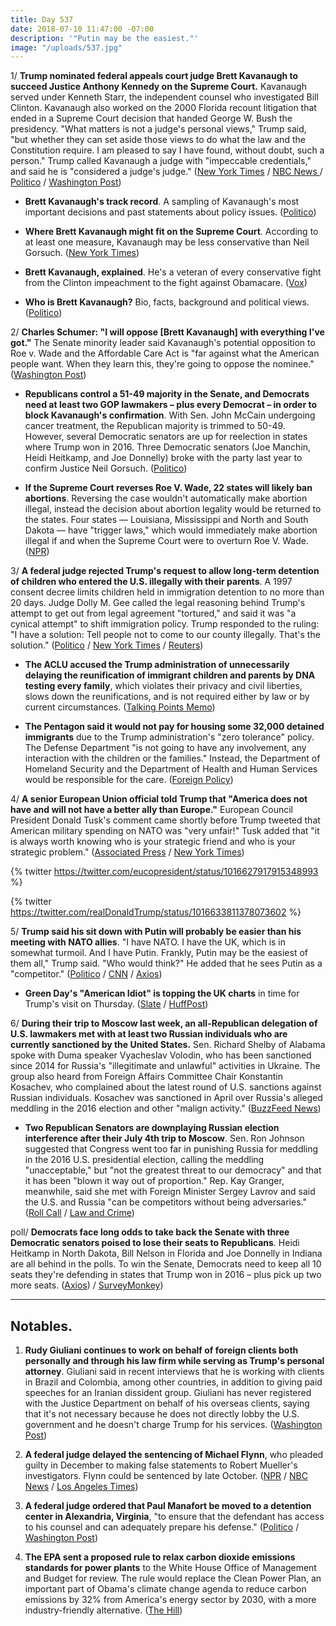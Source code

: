 ```yaml
---
title: Day 537
date: 2018-07-10 11:47:00 -07:00
description: '"Putin may be the easiest."'
image: "/uploads/537.jpg"
---
```


1/ **Trump nominated federal appeals court judge Brett Kavanaugh to succeed Justice Anthony Kennedy on the Supreme Court.** Kavanaugh served under Kenneth Starr, the independent counsel who investigated Bill Clinton. Kavanaugh also worked on the 2000 Florida recount litigation that ended in a Supreme Court decision that handed George W. Bush the presidency. "What matters is not a judge's personal views," Trump said, "but whether they can set aside those views to do what the law and the Constitution require. I am pleased to say I have found, without doubt, such a person." Trump called Kavanaugh a judge with "impeccable credentials," and said he is "considered a judge's judge." ([New York Times](https://www.nytimes.com/2018/07/09/us/politics/brett-kavanaugh-supreme-court-trump.html) / [NBC News ](https://www.nbcnews.com/politics/supreme-court/trump-taps-federal-appeals-court-judge-brett-kavanaugh-supreme-court-n889921) / [Politico](https://www.politico.com/story/2018/07/09/trumps-supreme-court-pick-thomas-hardiman-and-brett-kavanaugh-702297) / [Washington Post](https://www.washingtonpost.com/politics/trump-supreme-court-pick/2018/07/09/afa8ae36-83a0-11e8-8f6c-46cb43e3f306_story.html))

* **Brett Kavanaugh's track record**. A sampling of Kavanaugh's most important decisions and past statements about policy issues. ([Politico](https://www.politico.com/story/2018/07/09/brett-kavanaugh-track-record-675294))

* **Where Brett Kavanaugh might fit on the Supreme Court**. According to at least one measure, Kavanaugh may be less conservative than Neil Gorsuch. ([New York Times](https://www.nytimes.com/interactive/2018/07/09/us/politics/supreme-court-kavanaugh-justice-conservative.html))

* **Brett Kavanaugh, explained**. He's a veteran of every conservative fight from the Clinton impeachment to the fight against Obamacare. ([Vox](https://www.vox.com/2018/7/9/17548782/brett-kavanaugh-trump-supreme-court-anthony-kennedy))

* **Who is Brett Kavanaugh?** Bio, facts, background and political views. ([Politico](https://www.politico.com/story/2018/07/09/brett-kavanaugh-who-is-he-bio-facts-background-and-political-views-703346))

2/ **Charles Schumer: "I will oppose \[Brett Kavanaugh\] with everything I've got."** The Senate minority leader said Kavanaugh's potential opposition to Roe v. Wade and the Affordable Care Act is "far against what the American people want. When they learn this, they're going to oppose the nominee." ([Washington Post](https://www.washingtonpost.com/powerpost/i-will-oppose-him-with-everything-ive-got-schumer-says-as-democrats-prepare-to-fight-kavanaugh/2018/07/10/873e48be-8442-11e8-9e80-403a221946a7_story.html))

* **Republicans control a 51-49 majority in the Senate, and Democrats need at least two GOP lawmakers – plus every Democrat – in order to block Kavanaugh's confirmation**. With Sen. John McCain undergoing cancer treatment, the Republican majority is trimmed to 50-49. However, several Democratic senators are up for reelection in states where Trump won in 2016. Three Democratic senators (Joe Manchin, Heidi Heitkamp, and Joe Donnelly) broke with the party last year to confirm Justice Neil Gorsuch. ([Politico](https://www.politico.com/story/2018/07/10/chuck-schumer-kavanaugh-block-706145))

* **If the Supreme Court reverses Roe V. Wade, 22 states will likely ban abortions**. Reversing the case wouldn't automatically make abortion illegal, instead the decision about abortion legality would be returned to the states. Four states — Louisiana, Mississippi and North and South Dakota — have "trigger laws," which would immediately make abortion illegal if and when the Supreme Court were to overturn Roe V. Wade. ([NPR](https://www.npr.org/sections/health-shots/2018/07/10/627666535/if-high-court-reverses-roe-v-wade-22-states-likely-to-ban-abortion))

3/ **A federal judge rejected Trump's request to allow long-term detention of children who entered the U.S. illegally with their parents**. A 1997 consent decree limits children held in immigration detention to no more than 20 days. Judge Dolly M. Gee called the legal reasoning behind Trump's attempt to get out from legal agreement "tortured," and said it was "a cynical attempt" to shift immigration policy.  Trump responded to the ruling: "I have a solution: Tell people not to come to our county illegally. That's the solution." ([Politico](https://www.politico.com/story/2018/07/09/judge-rejects-trump-request-flores-immigrant-children-704019) / [New York Times](https://www.nytimes.com/2018/07/09/us/migrants-family-separation-reunification.html) / [Reuters](https://www.reuters.com/article/us-usa-immigration-trump/trump-blasts-migrants-as-courts-reject-detention-policies-idUSKBN1K01IH))

* **The ACLU accused the Trump administration of unnecessarily delaying the reunification of immigrant children and parents by DNA testing every family**, which violates their privacy and civil liberties, slows down the reunifications, and is not required either by law or by current circumstances. ([Talking Points Memo](https://talkingpointsmemo.com/dc/aclu-accuses-trump-admin-of-using-dna-tests-to-slow-walk-family-reunifications))

* **The Pentagon said it would not pay for housing some 32,000 detained immigrants** due to the Trump administration's "zero tolerance" policy. The Defense Department "is not going to have any involvement, any interaction with the children or the families." Instead, the Department of Homeland Security and the Department of Health and Human Services would be responsible for the care. ([Foreign Policy](https://foreignpolicy.com/2018/07/09/pentagon-says-it-wont-pay-for-housing-of-immigrants/))

4/ **A senior European Union official told Trump that "America does not have and will not have a better ally than Europe."** European Council President Donald Tusk's comment came shortly before Trump tweeted that American military spending on NATO was "very unfair!" Tusk added that "it is always worth knowing who is your strategic friend and who is your strategic problem." ([Associated Press](https://apnews.com/6bfb06d608264211b0961669de4b2530) / [New York Times](https://www.nytimes.com/2018/07/10/world/europe/trump-donald-tusk-nato.html))

{% twitter https://twitter.com/eucopresident/status/1016627917915348993 %}

{% twitter https://twitter.com/realDonaldTrump/status/1016633811378073602 %}

5/ **Trump said his sit down with Putin will probably be easier than his meeting with NATO allies**. "I have NATO. I have the UK, which is in somewhat turmoil. And I have Putin. Frankly, Putin may be the easiest of them all," Trump said. "Who would think?" He added that he sees Putin as a "competitor." ([Politico](https://www.politico.com/story/2018/07/10/trump-putin-meeting-2018-706141) / [CNN](https://www.cnn.com/2018/07/10/politics/trump-putin-meeting/index.html) / [Axios](https://www.axios.com/trump-meeting-with-putin-might-be-easier-than-nato-meeting-d00cbeb5-20b0-428a-837a-0c235681d50a.html))

* **Green Day's "American Idiot" is topping the UK charts** in time for Trump's visit on Thursday. ([Slate](https://slate.com/culture/2018/07/green-days-american-idiot-climbs-the-music-charts-in-advance-of-trumps-u-k-visit.html) / [HuffPost](https://www.huffingtonpost.com/entry/greendays-american-idiot-is-topping-uk-charts-upon-trumps-visit_us_5b43c593e4b07aea75430e90))

6/ **During their trip to Moscow last week, an all-Republican delegation of U.S. lawmakers met with at least two Russian individuals who are currently sanctioned by the United States.** Sen. Richard Shelby of Alabama spoke with Duma speaker Vyacheslav Volodin, who has been sanctioned since 2014 for Russia's "illegitimate and unlawful" activities in Ukraine. The group also heard from Foreign Affairs Committee Chair Konstantin Kosachev, who complained about the latest round of U.S. sanctions against Russian individuals. Kosachev was sanctioned in April over Russia's alleged meddling in the 2016 election and other "malign activity." ([BuzzFeed News](https://www.buzzfeed.com/emilytamkin/us-republican-delegation-met-with-sanctioned-russians-in?utm_term=.xdZ0NkpwRp#.mk2Gkzdved))

* **Two Republican Senators are downplaying Russian election interference after their July 4th trip to Moscow**. Sen. Ron Johnson suggested that Congress went too far in punishing Russia for meddling in the 2016 U.S. presidential election, calling the meddling "unacceptable," but "not the greatest threat to our democracy" and that it has been "blown it way out of proportion." Rep. Kay Granger, meanwhile, said she met with Foreign Minister Sergey Lavrov and said the U.S. and Russia "can be competitors without being adversaries." ([Roll Call](https://www.rollcall.com/news/politics/republican-senator-returns-moscow-says-election-meddling-overblown) / [Law and Crime](https://lawandcrime.com/high-profile/two-republicans-are-openly-downplaying-russian-election-interference-after-july-4-trip-to-moscow/))

poll/ **Democrats face long odds to take back the Senate with three Democratic senators poised to lose their seats to Republicans**. Heidi Heitkamp in North Dakota, Bill Nelson in Florida and Joe Donnelly in Indiana are all behind in the polls. To win the Senate, Democrats need to keep all 10 seats they're defending in states that Trump won in 2016 – plus pick up two more seats. ([Axios](https://www.axios.com/poll-democrats-2018-midterms-senate-5eb4075f-4325-46aa-bda5-699b814d9dd7.html)) / [SurveyMonkey](https://www.surveymonkey.com/curiosity/senate-battleground-polls-show-democrats-in-a-tight-spot/))

---

## Notables.

1. **Rudy Giuliani continues to work on behalf of foreign clients both personally and through his law firm while serving as Trump's personal attorney**. Giuliani said in recent interviews that he is working with clients in Brazil and Colombia, among other countries, in addition to giving paid speeches for an Iranian dissident group. Giuliani has never registered with the Justice Department on behalf of his overseas clients, saying that it's not necessary because he does not directly lobby the U.S. government and he doesn't charge Trump for his services. ([Washington Post](https://www.washingtonpost.com/politics/giuliani-works-for-foreign-clients-while-serving-as-trumps-attorney/2018/07/09/e21554ae-7988-11e8-80be-6d32e182a3bc_story.html?utm_term=.258f7094ce83))

2. **A federal judge delayed the sentencing of Michael Flynn**, who pleaded guilty in December to making false statements to Robert Mueller's investigators. Flynn could be sentenced by late October. ([NPR](https://www.npr.org/2018/07/10/627668610/judge-sets-timeline-that-could-mean-flynn-is-sentenced-in-october) / [NBC News](https://www.nbcnews.com/news/crime-courts/michael-flynn-pushes-faster-sentencing-russia-probe-n890216) / [Los Angeles Times](http://www.latimes.com/politics/la-na-pol-mike-flynn-court-20180710-story.html))

3. **A federal judge ordered that Paul Manafort be moved to a detention center in Alexandria, Virginia**, "to ensure that the defendant has access to his counsel and can adequately prepare his defense." ([Politico](https://www.politico.com/story/2018/07/10/paul-manafort-transfer-jail-707425) / [Washington Post](https://www.washingtonpost.com/local/public-safety/judge-orders-paul-manafort-moved-to-alexandria-jail/2018/07/10/465edf7e-8394-11e8-8553-a3ce89036c78_story.html))

4. **The EPA sent a proposed rule to relax carbon dioxide emissions standards for power plants** to the White House Office of Management and Budget for review. The rule would replace the Clean Power Plan, an important part of Obama's climate change agenda to reduce carbon emissions by 32% from America's energy sector by 2030, with a more industry-friendly alternative. ([The Hill](http://thehill.com/policy/energy-environment/396298-trump-admin-moves-forward-on-replacing-obama-epa-climate-rule))